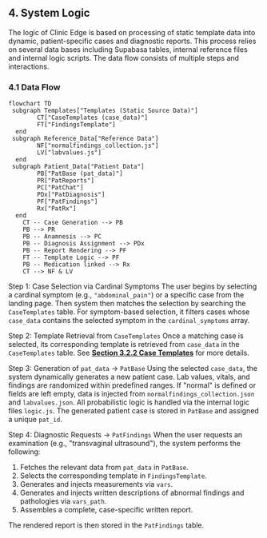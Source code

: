 ## 4. System Logic

The logic of Clinic Edge is based on processing of static template data into dynamic, patient-specific cases and diagnostic reports. This process relies on several data bases including Supabasa tables, internal reference files and internal logic scripts. The data flow consists of multiple steps and interactions.

### 4.1 Data Flow 

```mermaid
flowchart TD
 subgraph Templates["Templates (Static Source Data)"]
        CT["CaseTemplates (case_data)"]
        FT["FindingsTemplate"]
  end
 subgraph Reference_Data["Reference Data"]
        NF["normalfindings_collection.js"]
        LV["labvalues.js"]
  end
 subgraph Patient_Data["Patient Data"]
        PB["PatBase (pat_data)"]
        PR["PatReports"]
        PC["PatChat"]
        PDx["PatDiagnosis"]
        PF["PatFindings"]
        Rx["PatRx"]
  end
    CT -- Case Generation --> PB
    PB --> PR
    PB -- Anamnesis --> PC
    PB -- Diagnosis Assignment --> PDx
    PB -- Report Rendering --> PF
    FT -- Template Logic --> PF
    PB -- Medication linked --> Rx
    CT --> NF & LV
```

Step 1: Case Selection via Cardinal Symptoms
The user begins by selecting a cardinal symptom (e.g., `"abdominal_pain"`) or a specific case from the landing page. Then system then matches the selection by searching the `CaseTemplates` table. For symptom-based selection, it filters cases whose `case_data` contains the selected symptom in the `cardinal_symptoms` array.

Step 2: Template Retrieval from `CaseTemplates`
Once a matching case is selected, its corresponding template is retrieved from `case_data` in the `CaseTemplates` table. See [**Section 3.2.2 Case Templates**](Database_Structure/3_2_2_case_templates.md) for more details.

Step 3: Generation of `pat_data` → `PatBase`
Using the selected `case_data`, the system dynamically generates a new patient case. Lab values, vitals, and findings are randomized within predefined ranges.
If "normal" is defined or fields are left empty, data is injected from `normalfindings_collection.json` and `labvalues.json`. All probabilistic logic is handled via the internal logic files `logic.js`. The generated patient case is stored in `PatBase` and assigned a unique `pat_id`.

Step 4: Diagnostic Requests → `PatFindings`
When the user requests an examination (e.g., "transvaginal ultrasound"), the system performs the following:
1. Fetches the relevant data from `pat_data` in `PatBase`.
2. Selects the corresponding template in `FindingsTemplate`.
3. Generates and injects measurements via `vars`.
4. Generates and injects written descriptions of abnormal findings and pathologies via `vars_path`.
5. Assembles a complete, case-specific written report.

The rendered report is then stored in the `PatFindings` table.
